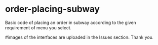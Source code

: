 # order-placing-subway
Basic code of placing an order in subway according to the given requirement of menu you select.


#images of the interfaces are uploaded in the Issues section. Thank you.
